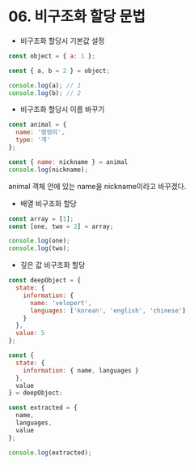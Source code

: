 # 06. 비구조화 할당 문법

- 비구조화 할당시 기본값 설정

```jsx
const object = { a: 1 };

const { a, b = 2 } = object;

console.log(a); // 1
console.log(b); // 2
```

- 비구조화 할당시 이름 바꾸기

```jsx
const animal = {
  name: '멍멍이',
  type: '개'
};

const { name: nickname } = animal
console.log(nickname);
```

animal 객체 안에 있는 name을 nickname이라고 바꾸겠다.

- 배열 비구조화 할당

```jsx
const array = [1];
const [one, two = 2] = array;

console.log(one);
console.log(two);
```

- 깊은 값 비구조화 할당

```jsx
const deepObject = {
  state: {
    information: {
      name: 'velopert',
      languages: ['korean', 'english', 'chinese']
    }
  },
  value: 5
};

const {
  state: {
    information: { name, languages }
  },
  value
} = deepObject;

const extracted = {
  name,
  languages,
  value
};

console.log(extracted);
```